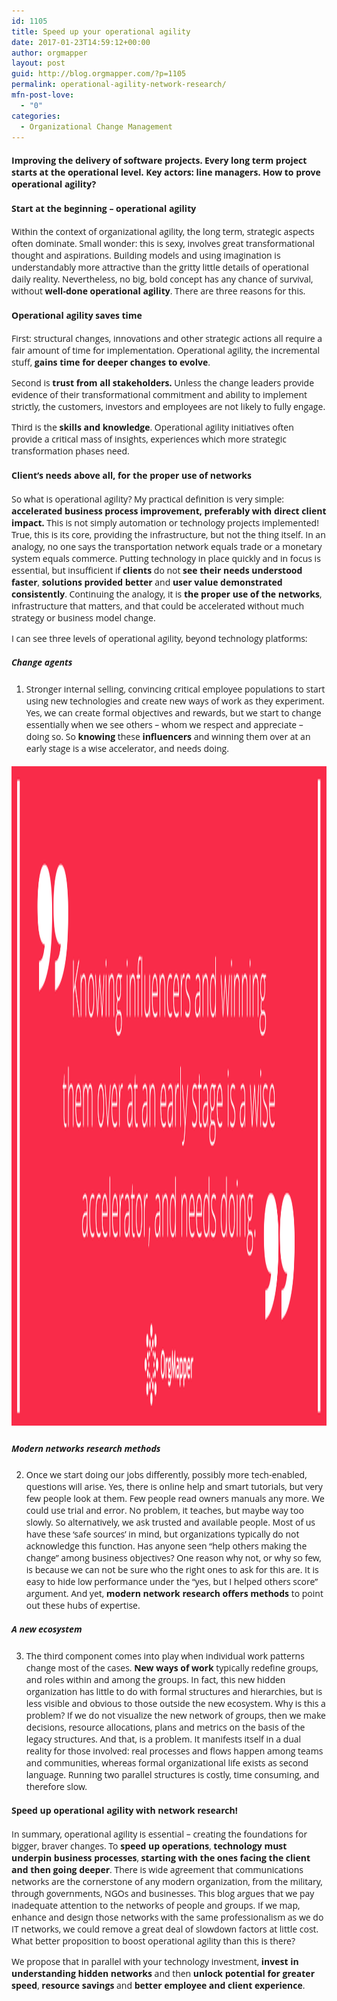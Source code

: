 ```yaml
---
id: 1105
title: Speed up your operational agility
date: 2017-01-23T14:59:12+00:00
author: orgmapper
layout: post
guid: http://blog.orgmapper.com/?p=1105
permalink: operational-agility-network-research/
mfn-post-love:
  - "0"
categories:
  - Organizational Change Management
---
```

#### <span style="font-family: 'Open Sans';"><strong>Improving the delivery of software projects. Every long term project starts at the operational level. Key actors: line managers. How to prove operational agility?</strong></span>

#### <span style="font-family: 'Open Sans';"><strong>Start at the beginning – operational agility </strong></span>

<span style="font-family: 'Open Sans';">Within the context of organizational agility, the long term, strategic aspects often dominate. Small wonder: this is sexy, involves great transformational thought and aspirations. Building models and using imagination is understandably more attractive than the gritty little details of operational daily reality. Nevertheless, no big, bold concept has any chance of survival, without <strong>well-done operational agility</strong>. There are three reasons for this.</span>

#### <span style="font-family: 'Open Sans';"><strong>Operational agility saves time </strong></span>

<span style="font-family: 'Open Sans';">First: structural changes, innovations and other strategic actions all require a fair amount of time for implementation. Operational agility, the incremental stuff, <strong>gains time for deeper changes to evolve</strong>.</span>

<span style="font-family: 'Open Sans';">Second is <strong>trust from all stakeholders.</strong> Unless the change leaders provide evidence of their transformational commitment and ability to implement strictly, the customers, investors and employees are not likely to fully engage.</span>

<span style="font-family: 'Open Sans';">Third is the <strong>skills and knowledge</strong>. Operational agility initiatives often provide a critical mass of insights, experiences which more strategic transformation phases need.</span>

#### <span style="font-family: 'Open Sans';"><strong>Client&#8217;s needs above all, for the proper use of networks</strong></span>

<span style="font-family: 'Open Sans';">So what is operational agility? My practical definition is very simple:<strong> accelerated business process improvement, preferably with direct client impact.</strong> This is not simply automation or technology projects implemented! True, this is its core, providing the infrastructure, but not the thing itself. In an analogy, no one says the transportation network equals trade or a monetary system equals commerce. Putting technology in place quickly and in focus is essential, but insufficient if <strong>clients </strong>do not <strong>see their needs understood faster</strong>, <strong>solutions provided better</strong> and <strong>user value demonstrated consistently</strong>. Continuing the analogy, it is <strong>the proper use of the networks</strong>, infrastructure that matters, and that could be accelerated without much strategy or business model change.</span>

<span style="font-family: 'Open Sans';">I can see three levels of operational agility, beyond technology platforms:</span>

##### <span style="font-family: 'Open Sans';"><strong>Change agents </strong></span>

  1. <span style="font-family: 'Open Sans';">Stronger internal selling, convincing critical employee populations to start using new technologies and create new ways of work as they experiment. Yes, we can create formal objectives and rewards, but we start to change essentially when we see others – whom we respect and appreciate – doing so. So <strong>knowing</strong> these <strong>influencers</strong> and winning them over at an early stage is a wise accelerator, and needs doing.</span>

##### <img class="aligncenter wp-image-1136 size-full" title="Get to know your influencers by networks research" src="/images/2017/01/Knowing-influencers-and-winning-them-over-at-an-early-stage-is-a-wise-accelerator-and-needs-doing..png" alt="Get to know your influencers by networks research" width="3000" height="1055" />

##### <span style="font-family: 'Open Sans';"><strong>Modern networks research methods </strong></span>

<ol start="2">
  <li>
    <span style="font-family: 'Open Sans';">Once we start doing our jobs differently, possibly more tech-enabled, questions will arise. Yes, there is online help and smart tutorials, but very few people look at them. Few people read owners manuals any more. We could use trial and error. No problem, it teaches, but maybe way too slowly. So alternatively, we ask trusted and available people. Most of us have these ‘safe sources’ in mind, but organizations typically do not acknowledge this function. Has anyone seen “help others making the change” among business objectives? One reason why not, or why so few, is because we can not be sure who the right ones to ask for this are. It is easy to hide low performance under the “yes, but I helped others score” argument. And yet, <strong>modern network research offers methods</strong> to point out these hubs of expertise.</span>
  </li>
</ol>

##### <span style="font-family: 'Open Sans';"><strong>A new ecosystem </strong></span>

<ol start="3">
  <li>
    <span style="font-family: 'Open Sans';">The third component comes into play when individual work patterns change most of the cases. <strong>New ways of work </strong>typically redefine groups, and roles within and among the groups. In fact, this new hidden organization has little to do with formal structures and hierarchies, but is less visible and obvious to those outside the new ecosystem. Why is this a problem? If we do not visualize the new network of groups, then we make decisions, resource allocations, plans and metrics on the basis of the legacy structures. And that, is a problem. It manifests itself in a dual reality for those involved: real processes and flows happen among teams and communities, whereas formal organizational life exists as second language. Running two parallel structures is costly, time consuming, and therefore slow.</span>
  </li>
</ol>

#### <span style="font-family: 'Open Sans';"><strong>Speed up operational agility with network research!</strong></span>

<span style="font-family: 'Open Sans';">In summary, operational agility is essential – creating the foundations for bigger, braver changes. To <strong>speed up operations</strong>, <strong>technology must underpin business processes</strong>, <strong>starting with the ones facing the client and then going deeper</strong>. There is wide agreement that communications networks are the cornerstone of any modern organization, from the military, through governments, NGOs and businesses. This blog argues that we pay inadequate attention to the networks of people and groups. If we map, enhance and design those networks with the same professionalism as we do IT networks, we could remove a great deal of slowdown factors at little cost. What better proposition to boost operational agility than this is there?</span>

<span style="font-family: 'Open Sans';">We propose that in parallel with your technology investment, <strong>invest in understanding hidden networks</strong> and then <strong>unlock potential for greater speed</strong>, <strong>resource savings</strong> and <strong>better employee and client experience</strong>.</span>